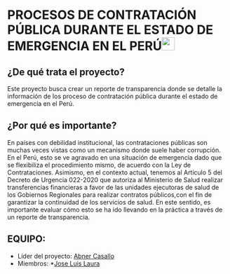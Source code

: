 # PROCESOS DE CONTRATACIÓN PÚBLICA DURANTE EL ESTADO DE EMERGENCIA EN EL PERÚ<img src="https://image.flaticon.com/icons/svg/323/323273.svg" width="30"/> 

## ¿De qué trata el proyecto?

Este proyecto busca crear un reporte de transparencia donde se detalle la información de los proceso de contratación pública durante el estado de emergencia en el Perú.

## ¿Por qué es importante? 

En países con debilidad institucional, las contrataciones públicas son muchas veces vistas como un mecanismo donde suele haber corrupción. En el Perú, esto se ve agravado en una situación de emergencia dado que se flexibiliza el procedimiento mismo, de acuerdo con la Ley de Contrataciones. Asimismo, en el contexto actual, tenemos al Artículo 5 del Decreto de Urgencia 022-2020 que autoriza al Ministerio de Salud realizar transferencias financieras a favor de las unidades ejecutoras de salud de los Gobiernos Regionales para realizar contratos públicos,con el fin de garantizar la continuidad de los servicios de salud. En este sentido, es importante evaluar cómo esto se ha ido llevando en la práctica a través de un reporte de transparencia.


## EQUIPO:

* Líder del proyecto: [Abner Casallo](https://www.linkedin.com/in/abner-francisco-casallo-trauco-b331b983/)
* Miembros: 
*[Jose Luis Laura](https://www.linkedin.com/in/jose-luis-laura-pumaleque/)



